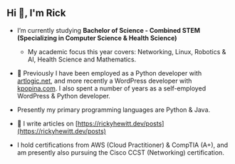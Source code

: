 <h2>Hi 👋, I'm Rick</h2>

- I’m currently studying **Bachelor of Science - Combined STEM (Specializing in Computer Science & Health Science)**
    - My academic focus this year covers: Networking, Linux, Robotics & AI, Health Science and Mathematics.

- 💼 Previously I have been employed as a Python developer with [artlogic.net](https://artlogic.net), and more recently a WordPress developer with [kpopina.com](https://kpopina.com). I also spent a number of years as a self-employed WordPress & Python developer.

- Presently my primary programming languages are Python & Java.

- 📝 I write articles on [https://rickyhewitt.dev/posts](https://rickyhewitt.dev/posts)

- I hold certifications from AWS (Cloud Practitioner) & CompTIA (A+), and am presently also pursuing the Cisco CCST (Networking) certification.

